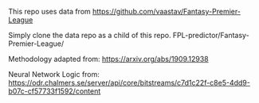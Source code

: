 This repo uses data from https://github.com/vaastav/Fantasy-Premier-League

Simply clone the data repo as a child of this repo. FPL-predictor/Fantasy-Premier-League/

Methodology adapted from: https://arxiv.org/abs/1909.12938

Neural Network Logic from: https://odr.chalmers.se/server/api/core/bitstreams/c7d1c22f-c8e5-4dd9-b07c-cf57733f1592/content
